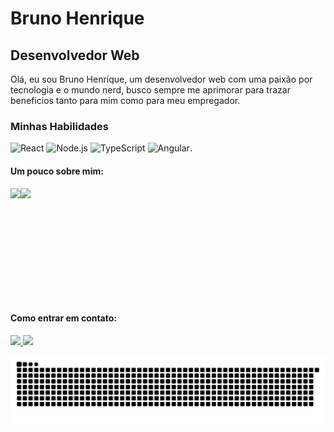 # Bruno Henrique

## Desenvolvedor Web

Olá, eu sou Bruno Henrique, um desenvolvedor web com uma paixão por tecnologia e o mundo nerd, busco sempre me aprimorar para trazar beneficios tanto para mim como para meu empregador.

### Minhas Habilidades
![React](https://img.shields.io/badge/-React-61DAFB?style=for-the-badge&logo=react&logoColor=white)
![Node.js](https://img.shields.io/badge/-Node.js-339933?style=for-the-badge&logo=node.js&logoColor=white)
![TypeScript](https://img.shields.io/badge/-TypeScript-3178C6?style=for-the-badge&logo=typescript&logoColor=white)
![Angular](https://img.shields.io/badge/-Angular-DD0031?style=for-the-badge&logo=angular&logoColor=white).

#### Um pouco sobre mim:

<div>
  <a href="https://github.com/bruno535">
    <img align="left" height="180px" src="https://github-readme-stats.vercel.app/api?username=bruno535&show_icons=true&bg_color=000&theme=dracula&include_all_commits=true&count_private=true"/>
  </a>
  <a href="https://github.com/bruno535">
    <img align="left" height="180px"  src="https://github-readme-stats.vercel.app/api/top-langs/?username=bruno535&bg_color=000&layout=compact&langs_count=7&theme=dracula"/>
  </a>
</div>

<div style="clear:both;"></div>

#### Como entrar em contato: 

<div style="width: 100vw;"> 
  <a href="mailto:bruno.henriqueds@outlook.com.br">
    <img src="https://img.shields.io/badge/-Gmail-%23333?style=for-the-badge&logo=gmail&logoColor=white" target="_blank">
  </a>
  <a href="https://www.linkedin.com/in/bruno-henrique-04a5a4208" target="_blank">
    <img src="https://img.shields.io/badge/-LinkedIn-%230077B5?style=for-the-badge&logo=linkedin&logoColor=white" target="_blank">
  </a> 
</div>

![Snake animation](https://github.com/bruno535/bruno535/blob/output/github-contribution-grid-snake.svg)
